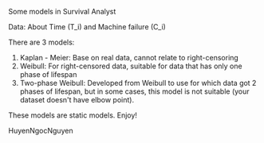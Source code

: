 Some models in Survival Analyst

Data: About Time (T_i) and Machine failure (C_i)

There are 3 models:
1. Kaplan - Meier: Base on real data, cannot relate to right-censoring
2. Weibull: For right-censored data, suitable for data that has only one phase of lifespan
3. Two-phase Weibull: Developed from Weibull to use for which data got 2 phases of lifespan, but in some cases, this model is not suitable (your dataset doesn't have elbow point).

These models are static models.
Enjoy!


HuyenNgocNguyen
